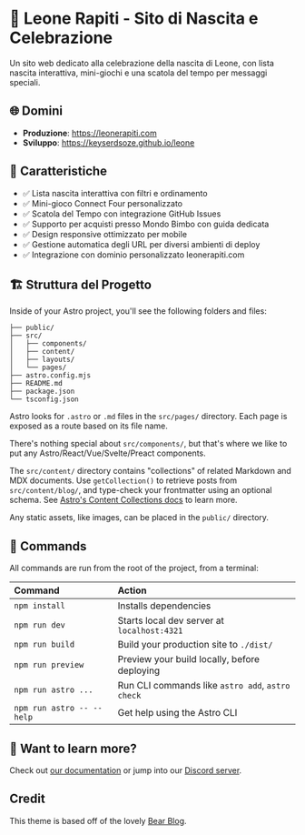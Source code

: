 # 🦁 Leone Rapiti - Sito di Nascita e Celebrazione

Un sito web dedicato alla celebrazione della nascita di Leone, con lista nascita interattiva, mini-giochi e una scatola del tempo per messaggi speciali.

## 🌐 Domini

- **Produzione**: https://leonerapiti.com
- **Sviluppo**: https://keyserdsoze.github.io/leone

## 🚀 Caratteristiche

- ✅ Lista nascita interattiva con filtri e ordinamento
- ✅ Mini-gioco Connect Four personalizzato
- ✅ Scatola del Tempo con integrazione GitHub Issues
- ✅ Supporto per acquisti presso Mondo Bimbo con guida dedicata
- ✅ Design responsive ottimizzato per mobile
- ✅ Gestione automatica degli URL per diversi ambienti di deploy
- ✅ Integrazione con dominio personalizzato leonerapiti.com

## 🏗️ Struttura del Progetto

Inside of your Astro project, you'll see the following folders and files:

```text
├── public/
├── src/
│   ├── components/
│   ├── content/
│   ├── layouts/
│   └── pages/
├── astro.config.mjs
├── README.md
├── package.json
└── tsconfig.json
```

Astro looks for `.astro` or `.md` files in the `src/pages/` directory. Each page is exposed as a route based on its file name.

There's nothing special about `src/components/`, but that's where we like to put any Astro/React/Vue/Svelte/Preact components.

The `src/content/` directory contains "collections" of related Markdown and MDX documents. Use `getCollection()` to retrieve posts from `src/content/blog/`, and type-check your frontmatter using an optional schema. See [Astro's Content Collections docs](https://docs.astro.build/en/guides/content-collections/) to learn more.

Any static assets, like images, can be placed in the `public/` directory.

## 🧞 Commands

All commands are run from the root of the project, from a terminal:

| Command                   | Action                                           |
| :------------------------ | :----------------------------------------------- |
| `npm install`             | Installs dependencies                            |
| `npm run dev`             | Starts local dev server at `localhost:4321`      |
| `npm run build`           | Build your production site to `./dist/`          |
| `npm run preview`         | Preview your build locally, before deploying     |
| `npm run astro ...`       | Run CLI commands like `astro add`, `astro check` |
| `npm run astro -- --help` | Get help using the Astro CLI                     |

## 👀 Want to learn more?

Check out [our documentation](https://docs.astro.build) or jump into our [Discord server](https://astro.build/chat).

## Credit

This theme is based off of the lovely [Bear Blog](https://github.com/HermanMartinus/bearblog/).
